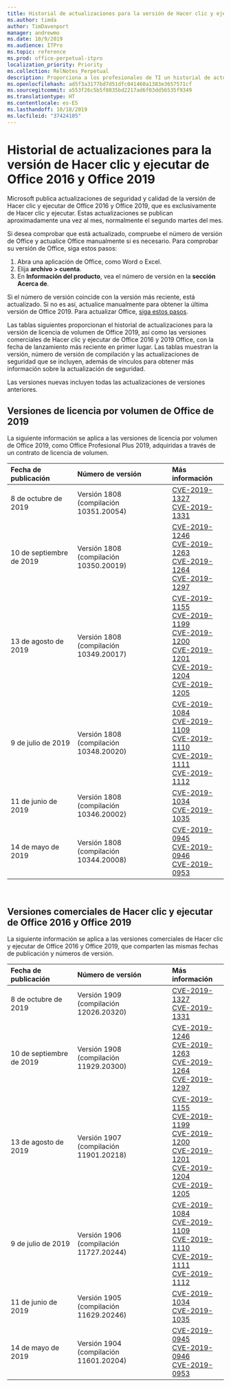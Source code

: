 ```yaml
---
title: Historial de actualizaciones para la versión de Hacer clic y ejecutar de Office 2016 y Office 2019
ms.author: timda
author: TimDavenport
manager: andrewmo
ms.date: 10/9/2019
ms.audience: ITPro
ms.topic: reference
ms.prod: office-perpetual-itpro
localization_priority: Priority
ms.collection: RelNotes_Perpetual
description: Proporciona a los profesionales de TI un historial de actualizaciones para las versiones permanentes de Office 2016 y Office 2019 que usan Hacer clic y ejecutar.
ms.openlocfilehash: ad5f3a3177bd7d51dfc041460a1383e3657571cf
ms.sourcegitcommit: a553f26c5b5f8035bd2217ad6f03dd56535f9349
ms.translationtype: HT
ms.contentlocale: es-ES
ms.lasthandoff: 10/18/2019
ms.locfileid: "37424105"
---
```

# <a name="update-history-for-office-2016-c2r-and-office-2019"></a>Historial de actualizaciones para la versión de Hacer clic y ejecutar de Office 2016 y Office 2019

Microsoft publica actualizaciones de seguridad y calidad de la versión de Hacer clic y ejecutar de Office 2016 y Office 2019, que es exclusivamente de Hacer clic y ejecutar. Estas actualizaciones se publican aproximadamente una vez al mes, normalmente el segundo martes del mes.

Si desea comprobar que está actualizado, compruebe el número de versión de Office y actualice Office manualmente si es necesario. Para comprobar su versión de Office, siga estos pasos:

  1.    Abra una aplicación de Office, como Word o Excel.
  2.    Elija **archivo > cuenta**.
  3.    En **Información del producto**, vea el número de versión en la **sección Acerca de**.

Si el número de versión coincide con la versión más reciente, está actualizado. Si no es así, actualice manualmente para obtener la última versión de Office 2019. Para actualizar Office, [siga estos pasos](https://support.office.com/article/2ab296f3-7f03-43a2-8e50-46de917611c5).


Las tablas siguientes proporcionan el historial de actualizaciones para la versión de licencia de volumen de Office 2019, así como las versiones comerciales de Hacer clic y ejecutar de Office 2016 y 2019 Office, con la fecha de lanzamiento más reciente en primer lugar. Las tablas muestran la versión, número de versión de compilación y las actualizaciones de seguridad que se incluyen, además de vínculos para obtener más información sobre la actualización de seguridad.

Las versiones nuevas incluyen todas las actualizaciones de versiones anteriores.

## <a name="volume-licensed-versions-of-office-2019"></a>Versiones de licencia por volumen de Office de 2019
La siguiente información se aplica a las versiones de licencia por volumen de Office 2019, como Office Profesional Plus 2019, adquiridas a través de un contrato de licencia de volumen.

|**Fecha de publicación**|**Número de versión**|**Más información**|
|:-----|:-----|:-----|
|8 de octubre de 2019   |Versión 1808 (compilación 10351.20054)  |[CVE-2019-1327](https://portal.msrc.microsoft.com/es-ES/security-guidance/advisory/CVE-2019-1327) <br/> [CVE-2019-1331](https://portal.msrc.microsoft.com/es-ES/security-guidance/advisory/CVE-2019-1331) <br/> |
|10 de septiembre de 2019   |Versión 1808 (compilación 10350.20019)  |[CVE-2019-1246](https://portal.msrc.microsoft.com/es-ES/security-guidance/advisory/CVE-2019-1246) <br/> [CVE-2019-1263](https://portal.msrc.microsoft.com/es-ES/security-guidance/advisory/CVE-2019-1263) <br/> [CVE-2019-1264](https://portal.msrc.microsoft.com/es-ES/security-guidance/advisory/CVE-2019-1264) <br/> [CVE-2019-1297](https://portal.msrc.microsoft.com/es-ES/security-guidance/advisory/CVE-2019-1297) <br/>  |
|13 de agosto de 2019   |Versión 1808 (compilación 10349.20017)  |[CVE-2019-1155](https://portal.msrc.microsoft.com/es-ES/security-guidance/advisory/CVE-2019-1155) <br/> [CVE-2019-1199](https://portal.msrc.microsoft.com/es-ES/security-guidance/advisory/CVE-2019-1199) <br/> [CVE-2019-1200](https://portal.msrc.microsoft.com/es-ES/security-guidance/advisory/CVE-2019-1200) <br/> [CVE-2019-1201](https://portal.msrc.microsoft.com/es-ES/security-guidance/advisory/CVE-2019-1201) <br/> [CVE-2019-1204](https://portal.msrc.microsoft.com/es-ES/security-guidance/advisory/CVE-2019-1204) <br/> [CVE-2019-1205](https://portal.msrc.microsoft.com/es-ES/security-guidance/advisory/CVE-2019-1205) <br/>  |
|9 de julio de 2019   |Versión 1808 (compilación 10348.20020)  |[CVE-2019-1084](https://portal.msrc.microsoft.com/es-ES/security-guidance/advisory/CVE-2019-1084) <br/> [CVE-2019-1109](https://portal.msrc.microsoft.com/es-ES/security-guidance/advisory/CVE-2019-1109) <br/> [CVE-2019-1110](https://portal.msrc.microsoft.com/es-ES/security-guidance/advisory/CVE-2019-1110) <br/> [CVE-2019-1111](https://portal.msrc.microsoft.com/es-ES/security-guidance/advisory/CVE-2019-1111) <br/> [CVE-2019-1112](https://portal.msrc.microsoft.com/es-ES/security-guidance/advisory/CVE-2019-1112) <br/>|
|11 de junio de 2019   |Versión 1808 (compilación 10346.20002)  |[CVE-2019-1034](https://portal.msrc.microsoft.com/es-ES/security-guidance/advisory/CVE-2019-1034) <br/> [CVE-2019-1035](https://portal.msrc.microsoft.com/es-ES/security-guidance/advisory/CVE-2019-1035) <br/> |
|14 de mayo de 2019   |Versión 1808 (compilación 10344.20008)  |[CVE-2019-0945](https://portal.msrc.microsoft.com/es-ES/security-guidance/advisory/CVE-2019-0945) <br/> [CVE-2019-0946](https://portal.msrc.microsoft.com/es-ES/security-guidance/advisory/CVE-2019-0946) <br/> [CVE-2019-0953](https://portal.msrc.microsoft.com/es-ES/security-guidance/advisory/CVE-2019-0953) <br/>|




<br/>

## <a name="retail-versions-of-office-2016-c2r-and-office-2019"></a>Versiones comerciales de Hacer clic y ejecutar de Office 2016 y Office 2019
La siguiente información se aplica a las versiones comerciales de Hacer clic y ejecutar de Office 2016 y Office 2019, que comparten las mismas fechas de publicación y números de versión.

|**Fecha de publicación**|**Número de versión**|**Más información**|
|:-----|:-----|:-----|
|8 de octubre de 2019   |Versión 1909 (compilación 12026.20320)  |[CVE-2019-1327](https://portal.msrc.microsoft.com/es-ES/security-guidance/advisory/CVE-2019-1327) <br/> [CVE-2019-1331](https://portal.msrc.microsoft.com/es-ES/security-guidance/advisory/CVE-2019-1331) <br/> |
|10 de septiembre de 2019   |Versión 1908 (compilación 11929.20300)  |[CVE-2019-1246](https://portal.msrc.microsoft.com/es-ES/security-guidance/advisory/CVE-2019-1246) <br/> [CVE-2019-1263](https://portal.msrc.microsoft.com/es-ES/security-guidance/advisory/CVE-2019-1263) <br/> [CVE-2019-1264](https://portal.msrc.microsoft.com/es-ES/security-guidance/advisory/CVE-2019-1264) <br/> [CVE-2019-1297](https://portal.msrc.microsoft.com/es-ES/security-guidance/advisory/CVE-2019-1297) <br/>  |
|13 de agosto de 2019   |Versión 1907 (compilación 11901.20218)  |[CVE-2019-1155](https://portal.msrc.microsoft.com/es-ES/security-guidance/advisory/CVE-2019-1155) <br/> [CVE-2019-1199](https://portal.msrc.microsoft.com/es-ES/security-guidance/advisory/CVE-2019-1199) <br/> [CVE-2019-1200](https://portal.msrc.microsoft.com/es-ES/security-guidance/advisory/CVE-2019-1200) <br/> [CVE-2019-1201](https://portal.msrc.microsoft.com/es-ES/security-guidance/advisory/CVE-2019-1201) <br/> [CVE-2019-1204](https://portal.msrc.microsoft.com/es-ES/security-guidance/advisory/CVE-2019-1204) <br/> [CVE-2019-1205](https://portal.msrc.microsoft.com/es-ES/security-guidance/advisory/CVE-2019-1205) <br/>  |
|9 de julio de 2019   |Versión 1906 (compilación 11727.20244)  |[CVE-2019-1084](https://portal.msrc.microsoft.com/es-ES/security-guidance/advisory/CVE-2019-1084) <br/> [CVE-2019-1109](https://portal.msrc.microsoft.com/es-ES/security-guidance/advisory/CVE-2019-1109) <br/> [CVE-2019-1110](https://portal.msrc.microsoft.com/es-ES/security-guidance/advisory/CVE-2019-1110) <br/> [CVE-2019-1111](https://portal.msrc.microsoft.com/es-ES/security-guidance/advisory/CVE-2019-1111) <br/> [CVE-2019-1112](https://portal.msrc.microsoft.com/es-ES/security-guidance/advisory/CVE-2019-1112) <br/>|
|11 de junio de 2019   |Versión 1905 (compilación 11629.20246)  |[CVE-2019-1034](https://portal.msrc.microsoft.com/es-ES/security-guidance/advisory/CVE-2019-1034) <br/> [CVE-2019-1035](https://portal.msrc.microsoft.com/es-ES/security-guidance/advisory/CVE-2019-1035) <br/> |
|14 de mayo de 2019   |Versión 1904 (compilación 11601.20204)  |[CVE-2019-0945](https://portal.msrc.microsoft.com/es-ES/security-guidance/advisory/CVE-2019-0945) <br/> [CVE-2019-0946](https://portal.msrc.microsoft.com/es-ES/security-guidance/advisory/CVE-2019-0946) <br/> [CVE-2019-0953](https://portal.msrc.microsoft.com/es-ES/security-guidance/advisory/CVE-2019-0953) <br/>|





